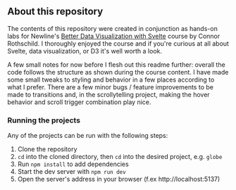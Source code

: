 ## About this repository

The contents of this repository were created in conjunction as hands-on labs for Newline's [Better Data Visualization with Svelte](https://www.newline.co/courses/better-data-visualizations-with-svelte) course by Connor Rothschild. I thoroughly enjoyed the course and if you're curious at all about Svelte, data visualization, or D3 it's well worth a look.

A few small notes for now before I flesh out this readme further: overall the code follows the structure as shown during the course content. I have made some small tweaks to styling and behavior in a few places according to what I prefer. There are a few minor bugs / feature improvements to be made to transitions and, in the scrollytelling project, making the hover behavior and scroll trigger combination play nice.

### Running the projects

Any of the projects can be run with the following steps:

1. Clone the repository
1. `cd` into the cloned directory, then `cd` into the desired project, e.g. `globe`
1. Run `npm install` to add dependencies
1. Start the dev server with `npm run dev`
1. Open the server's address in your browser (f.ex http://localhost:5137)
